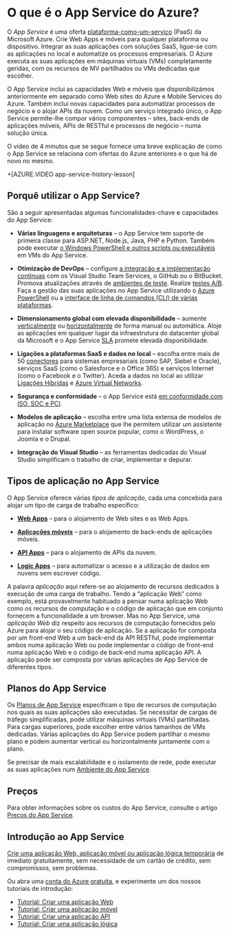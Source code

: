 <properties 
    pageTitle="App Service do Azure para Web Apps e aplicações móveis| Microsoft Azure" 
    description="Saiba como o App Service do Azure o pode ajudar a desenvolver, implementar e gerir Web Apps e móveis." 
    keywords="app service, azure app service, app service cost, scale, scalable, app deployment, azure app deployment, paas, platform-as-a-service"
    services="app-service" 
    documentationCenter="" 
    authors="omarkmsft" 
    manager="dwrede" 
    editor="jimbe"/>

<tags 
    ms.service="app-service" 
    ms.workload="na" 
    ms.tgt_pltfrm="na" 
    ms.devlang="na" 
    ms.topic="get-started-article" 
    ms.date="05/25/2016" 
    ms.author="omark"/>

# O que é o App Service do Azure?

O *App Service* é uma oferta [plataforma-como-um-serviço](https://en.wikipedia.org/wiki/Platform_as_a_service) (PaaS) da Microsoft Azure. Crie Web Apps e móveis para qualquer plataforma ou dispositivo. Integrar as suas aplicações com soluções SaaS, ligue-se com as aplicações no local e automatize os processos empresariais. O Azure executa as suas aplicações em máquinas virtuais (VMs) completamente geridas, com os recursos de MV partilhados ou VMs dedicadas que escolher. 

O App Service inclui as capacidades Web e móveis que disponibilizámos anteriormente em separado como Web sites do Azure e Mobile Services do Azure.  Também inclui novas capacidades para automatizar processos de negócio e o alojar APIs da nuvem. Como um serviço integrado único, o App Service permite-lhe compor vários componentes – sites, back-ends de aplicações móveis, APIs de RESTful e processos de negócio – numa solução única.

O vídeo de 4 minutos que se segue fornece uma breve explicação de como o App Service se relaciona com ofertas do Azure anteriores e o que há de novo no mesmo.

+[AZURE.VIDEO app-service-history-lesson] 

## Porquê utilizar o App Service?

São a seguir apresentadas algumas funcionalidades-chave e capacidades do App Service: 

- **Várias linguagens e arquiteturas** – o App Service tem suporte de primeira classe para ASP.NET, Node.js, Java, PHP e Python. Também pode executar [o Windows PowerShell e outros scripts ou executáveis](../app-service-web/web-sites-create-web-jobs.md) em VMs do App Service.

- **Otimização de DevOps** – configure [a integração e a implementação contínuas](../app-service-web/app-service-continous-deployment.md) com os Visual Studio Team Services, o GitHub ou o BitBucket. Promova atualizações através de [ambientes de teste](../app-service-web/web-sites-staged-publishing.md). Realize [testes A/B](../app-service-web/app-service-web-test-in-production-get-start.md). Faça a gestão das suas aplicações no App Service utilizando o [Azure PowerShell](../powershell-install-configure.md) ou a [interface de linha de comandos (CLI) de várias plataformas](../xplat-cli-install.md).
 
- **Dimensionamento global com elevada disponibilidade** – aumente [verticalmente](../app-service/app-service-scale.md) ou [horizontalmente](../azure-portal/insights-how-to-scale.md) de forma manual ou automática. Aloje as aplicações em qualquer lugar da infraestrutura do datacenter global da Microsoft e o App Service [SLA](https://azure.microsoft.com/support/legal/sla/app-service/) promete elevada disponibilidade.

- **Ligações a plataformas SaaS e dados no local** – escolha entre mais de 50 [conectores](../connectors/apis-list.md) para sistemas empresariais (como SAP, Siebel e Oracle), serviços SaaS (como o Salesforce e o Office 365) e serviços Internet (como o Facebook e o Twitter). Aceda a dados no local ao utilizar [Ligações Híbridas](../biztalk-services/integration-hybrid-connection-overview.md) e [Azure Virtual Networks](../app-service-web/web-sites-integrate-with-vnet.md).

- **Segurança e conformidade** – o App Service está [em conformidade com ISO, SOC e PCI](https://www.microsoft.com/TrustCenter/).

- **Modelos de aplicação** – escolha entre uma lista extensa de modelos de aplicação no [Azure Marketplace](https://azure.microsoft.com/marketplace/) que lhe permitem utilizar um assistente para instalar software open source popular, como o WordPress, o Joomla e o Drupal.

- **Integração do Visual Studio** – as ferramentas dedicadas do Visual Studio simplificam o trabalho de criar, implementar e depurar.

## Tipos de aplicação no App Service

O App Service oferece várias *tipos de aplicação*, cada uma concebida para alojar um tipo de carga de trabalho específico:

- [**Web Apps**](../app-service-web/app-service-web-overview.md) – para o alojamento de Web sites e as Web Apps.

- [**Aplicações móveis**](../app-service-mobile/app-service-mobile-value-prop.md) – para o alojamento de back-ends de aplicações móveis.
   
- [**API Apps**](../app-service-api/app-service-api-apps-why-best-platform.md) – para o alojamento de APIs da nuvem. 
 
- [**Logic Apps**](../app-service-logic/app-service-logic-what-are-logic-apps.md) – para automatizar o acesso e a utilização de dados em nuvens sem escrever código.

A palavra *aplicação* aqui refere-se ao alojamento de recursos dedicados à execução de uma carga de trabalho. Tendo a “aplicação Web” como exemplo, está provavelmente habituado a pensar numa aplicação Web como os recursos de computação e o código de aplicação que em conjunto fornecem a funcionalidade a um browser. Mas no App Service, uma *aplicação Web* diz respeito aos recursos de computação fornecidos pelo Azure para alojar o seu código de aplicação. Se a aplicação for composta por um front-end Web a um back-end da API RESTful, pode implementar ambos numa aplicação Web ou pode implementar o código de front-end numa aplicação Web e o código de back-end numa aplicação API. A aplicação pode ser composta por várias aplicações de App Service de diferentes tipos.

## Planos do App Service

Os [Planos de App Service](azure-web-sites-web-hosting-plans-in-depth-overview.md) especificam o tipo de recursos de computação nos quais as suas aplicações são executadas. Se necessitar de cargas de tráfego simplificadas, pode utilizar máquinas virtuais (VMs) partilhadas. Para cargas superiores, pode escolher entre vários tamanhos de VMs dedicadas. Várias aplicações do App Service podem partilhar o mesmo plano e podem aumentar vertical ou horizontalmente juntamente com o plano.

Se precisar de mais escalabilidade e o isolamento de rede, pode executar as suas aplicações num [Ambiente do App Service](../app-service-web/app-service-app-service-environment-intro.md). 

## Preços

Para obter informações sobre os custos do App Service, consulte o artigo [Preços do App Service](https://azure.microsoft.com/pricing/details/app-service/). 

## Introdução ao App Service

[Crie uma aplicação Web, aplicação móvel ou aplicação lógica temporária](http://go.microsoft.com/fwlink/?LinkId=523751) de imediato gratuitamente, sem necessidade de um cartão de crédito, sem compromissos, sem problemas.

Ou abra uma [conta do Azure gratuita](https://azure.microsoft.com/pricing/free-trial/), e experimente um dos nossos tutoriais de introdução:

* [Tutorial: Criar uma aplicação Web](../app-service-web/app-service-web-get-started.md)
* [Tutorial: Criar uma aplicação móvel](../app-service-mobile/app-service-mobile-android-get-started.md)
* [Tutorial: Criar uma aplicação API](../app-service-api/app-service-api-dotnet-get-started.md)
* [Tutorial: Criar uma aplicação lógica](../app-service-logic/app-service-logic-create-a-logic-app.md)



<!--HONumber=Jun16_HO2-->


